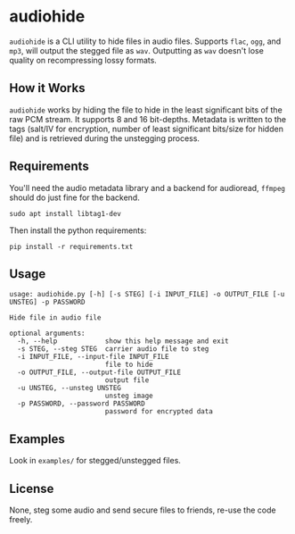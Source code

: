 # audiohide

`audiohide` is a CLI utility to hide files in audio files. Supports `flac`, `ogg`, and `mp3`, will output 
the stegged file as `wav`. Outputting as `wav` doesn't lose quality on recompressing lossy formats.

## How it Works

`audiohide` works by hiding the file to hide in the least significant bits of the raw PCM stream. It supports 8 and
16 bit-depths. Metadata is written to the tags (salt/IV for encryption, number of least significant bits/size for 
hidden file) and is retrieved during the unstegging process.

## Requirements

You'll need the audio metadata library and a backend for audioread, `ffmpeg` should do just fine for the backend.

`sudo apt install libtag1-dev`

Then install the python requirements:

`pip install -r requirements.txt`

## Usage

```
usage: audiohide.py [-h] [-s STEG] [-i INPUT_FILE] -o OUTPUT_FILE [-u UNSTEG] -p PASSWORD

Hide file in audio file

optional arguments:
  -h, --help            show this help message and exit
  -s STEG, --steg STEG  carrier audio file to steg
  -i INPUT_FILE, --input-file INPUT_FILE
                        file to hide
  -o OUTPUT_FILE, --output-file OUTPUT_FILE
                        output file
  -u UNSTEG, --unsteg UNSTEG
                        unsteg image
  -p PASSWORD, --password PASSWORD
                        password for encrypted data
```

## Examples

Look in `examples/` for stegged/unstegged files.

## License

None, steg some audio and send secure files to friends, re-use the code freely.
